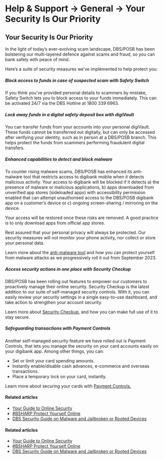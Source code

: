 # Help & Support -> General -> Your Security Is Our Priority

## Your Security Is Our Priority

In the light of today’s ever-evolving scam landscape, DBS/POSB has been bolstering our multi-layered defence against scams and fraud, so you can bank safely with peace of mind.   
  
Here’s a suite of security measures we’ve implemented to help protect you:

#####  Block access to funds in case of suspected scam with Safety Switch

If you think you've provided personal details to scammers by mistake, Safety Switch lets you to block access to your funds immediately. This can be activated 24/7 via the DBS Hotline at 1800 339 6963. 

#####  Lock away funds in a digital safety deposit box with digiVault

You can transfer funds from your accounts into your personal digiVault. These funds cannot be transferred out digitally, but can only be accessed after verifying your identity, such as in person at a DBS/POSB branch. This helps protect the funds from scammers performing fraudulent digital transfers. 

#####  Enhanced capabilities to detect and block malware

To counter rising malware scams, DBS/POSB has enhanced its anti-malware tool that restricts access to digibank mobile when it detects malicious activity. Your access to digibank will be blocked if it detects a) the presence of malware or malicious applications, b) apps downloaded from unverified app stores (sideloaded apps) with accessibility permission enabled that can attempt unauthorised access to the DBS/POSB digibank app on a customer’s device or c) ongoing screen-sharing / mirroring on the device.  
  
Your access will be restored once these risks are removed. A good practice is to only download apps from official app stores.  
  


  
Rest assured that your personal privacy will always be protected. Our security measures will not monitor your phone activity, nor collect or store your personal data.  
  
Learn more about the [anti-malware tool](https://www.dbs.com.sg/personal/support/general-digibank-security-malware-jailbroken-device.html) and how you can protect yourself from malware attacks as we progressively roll it out from September 2023. 

#####  Access security actions in one place with Security Checkup

DBS/POSB has been rolling out features to empower our customers to proactively manage their online security. Security Checkup is the latest addition to our suite of self-managed security controls. With it, you can easily review your security settings in a single easy-to-use dashboard, and take action to strengthen your account security.  
  
Learn more about [Security Checkup](https://www.dbs.com.sg/personal/deposits/bank-with-ease/security-checkup), and how you can make full use of it to stay secure. 

#####  Safeguarding transactions with Payment Controls

Another self-managed security feature we have rolled out is Payment Controls, that lets you manage the security on your card accounts easily on your digibank app. Among other things, you can: 

  * Set or limit your card spending amounts.
  * Instantly enable/disable cash advances, e-commerce and overseas transactions.
  * Place a temporary lock on your card, instantly.

Learn more about securing your cards with [Payment Controls. ](https://www.dbs.com.sg/personal/deposits/bank-with-ease/payment-controls)

#### Related articles

  * [Your Guide to Online Security](https://www.dbs.com.sg/personal/support/guide-online-security.html)
  * [#BSHARP Protect Yourself Online](https://www.dbs.com.sg/personal/deposits/bank-with-ease/protecting-yourself-online)
  * [DBS Security Guide on Malware and Jailbroken or Rooted Devices](https://www.dbs.com.sg/personal/support/general-digibank-security-malware-jailbroken-device)



#### Related articles

  * [Your Guide to Online Security](https://www.dbs.com.sg/personal/support/guide-online-security.html)
  * [#BSHARP Protect Yourself Online](https://www.dbs.com.sg/personal/deposits/bank-with-ease/protecting-yourself-online)
  * [DBS Security Guide on Malware and Jailbroken or Rooted Devices](https://www.dbs.com.sg/personal/support/general-digibank-security-malware-jailbroken-device)


